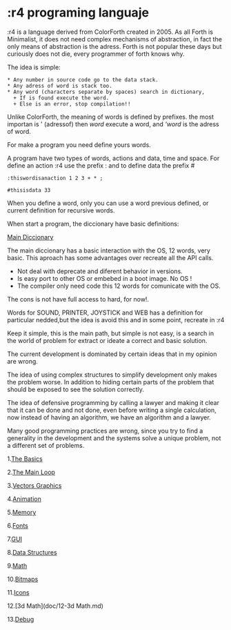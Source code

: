 # :r4 programing languaje

:r4 is a language derived from ColorForth created in 2005.
As all Forth is Minimalist, it does not need complex mechanisms of abstraction, in fact the only means of abstraction is the adress.
Forth is not popular these days but curiously does not die, every programmer of forth knows why.

The idea is simple:
```
* Any number in source code go to the data stack.
* Any adress of word is stack too.
* Any word (characters separate by spaces) search in dictionary,
  +	If is found execute the word.
  +	Else is an error, stop compilation!!
```

Unlike ColorForth, the meaning of words is defined by prefixes.
the most importan is ' (adressof) then *word* execute a word, and *'word* is the adress of word.

For make a program you need define yours words.

A program have two types of words, actions and data, time and space. For define an action :r4 use the prefix : and to define data the prefix #

```
:thiswordisanaction 1 2 3 + * ;

#thisisdata 33
```

When you define a word, only you can use a word previous defined, or current definition for recursive words.

When start a program, the diccionary have basic definitions:

[Main Diccionary](doc/main-dicc.md)

The main diccionary has a basic interaction with the OS, 12 words, very basic. This aproach has some advantages over recreate all the API calls.

* Not deal with deprecate and diferent behavior in versions.
* Is easy port to other OS or embebed in a boot image. No OS !
* The compiler only need code this 12 words for comunicate with the OS.

The cons is not have full access to hard, for now!.

Words for SOUND, PRINTER, JOYSTICK and WEB has a definition for particular nedded,but the idea is avoid this and in some point, recreate in :r4

Keep it simple, this is the main path, but simple is not easy, is a search in the world of problem for extract or ideate a correct and basic solution.

The current development is dominated by certain ideas that in my opinion are wrong.

The idea of using complex structures to simplify development only makes the problem worse. In addition to hiding certain parts of the problem that should be exposed to see the solution correctly.

The idea of defensive programming by calling a lawyer and making it clear that it can be done and not done, even before writing a single calculation, now instead of having an algorithm, we have an algorithm and a lawyer.

Many good programming practices are wrong, since you try to find a generality in the development and the systems solve a unique problem, not a different set of problems.

1.[The Basics](doc/1-basics.md) 

2.[The Main Loop](doc/2-mainloop.md)

3.[Vectors Graphics](doc/3-vectors.md)

4.[Animation](doc/4-animation.md)

5.[Memory](doc/5-memory.md)

6.[Fonts](doc/6-font.md)

7.[GUI](doc/7-gui.md)

8.[Data Structures](doc/8-data.md)

9.[Math](doc/9-math.md)

10.[Bitmaps](doc/10-bitmaps.md)

11.[Icons](doc/11-icons.md)

12.[3d Math](doc/12-3d Math.md)

13.[Debug](doc/13-debug.md)